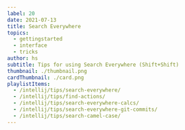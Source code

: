 ```yaml
---
label: 20
date: 2021-07-13
title: Search Everywhere
topics:
  - gettingstarted
  - interface
  - tricks
author: hs
subtitle: Tips for using Search Everywhere (Shift+Shift)
thumbnail: ./thumbnail.png
cardThumbnail: ./card.png
playlistItems:
  - /intellij/tips/search-everywhere/
  - /intellij/tips/find-actions/
  - /intellij/tips/search-everywhere-calcs/
  - /intellij/tips/search-everywhere-git-commits/
  - /intellij/tips/search-camel-case/
---
```


